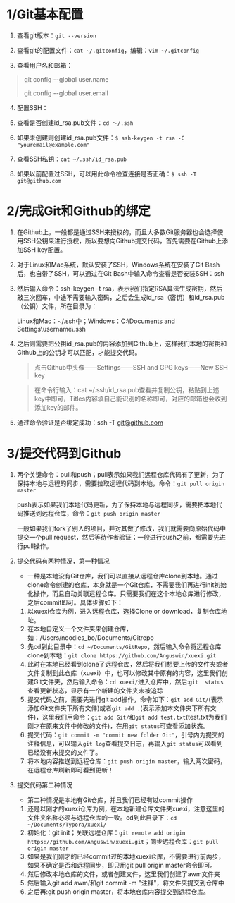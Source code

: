 # 1/Git基本配置
1. 查看git版本：`git --version`

2. 查看git的配置文件：`cat ~/.gitconfig`，编辑：`vim ~/.gitconfig`

3. 查看用户名和邮箱：

  > git config --global user.name
  >
  > git config --global user.email

4. 配置SSH：

  1.  查看是否创建id_rsa.pub文件：`cd ～/.ssh`
  2. 如果未创建则创建id_rsa.pub文件：`$ ssh-keygen -t rsa -C "youremail@example.com"`
  3. 查看SSH私钥：`cat ~/.ssh/id_rsa.pub`
  4. 如果以前配置过SSH，可以用此命令检查连接是否正确：`$ ssh -T git@github.com`

# 2/完成Git和Github的绑定

1. 在Github上，一般都是通过SSH来授权的，而且大多数Git服务器也会选择使用SSH公钥来进行授权，所以要想向Github提交代码，首先需要在Github上添加SSH key配置。

2. 对于Linux和Mac系统，默认安装了SSH，Windows系统在安装了Git Bash后，也自带了SSH，可以通过在Git Bash中输入命令查看是否安装SSH：ssh

3. 然后输入命令：ssh-keygen -t rsa，表示我们指定RSA算法生成密钥，然后敲三次回车，中途不需要输入密码，之后会生成id_rsa（密钥）和id_rsa.pub（公钥）文件，所在目录为：

   Linux和Mac：~/.ssh中；Windows：C:\Documents and Settings\username\\.ssh

4. 之后则需要把公钥id_rsa.pub的内容添加到Github上，这样我们本地的密钥和Github上的公钥才可以匹配，才能提交代码。

   > 点击Github中头像——Settings——SSH and GPG keys——New SSH key

   > 在命令行输入：cat ~/.ssh/id_rsa.pub查看并复制公钥，粘贴到上述key中即可，Titles内容填自己能识别的名称即可，对应的邮箱也会收到添加key的邮件。

5. 通过命令验证是否绑定成功：ssh -T git@github.com

# 3/提交代码到Github

1. 两个关键命令：pull和push；pull表示如果我们远程仓库代码有了更新，为了保持本地与远程的同步，需要拉取远程代码到本地，命令：`git pull origin master`

   push表示如果我们本地代码更新，为了保持本地与远程同步，需要把本地代码推送到远程仓库，命令：`git push origin master`

   一般如果我们fork了别人的项目，并对其做了修改，我们就需要向原始代码中提交一个pull request，然后等待作者验证；一般进行push之前，都需要先进行pull操作。

2. 提交代码有两种情况，第一种情况

   - 一种是本地没有Git仓库，我们可以直接从远程仓库clone到本地。通过clone命令创建的仓库，本身就是一个Git仓库，不需要我们再进行init初始化操作，而且自动关联远程仓库。只需要我们在这个本地仓库进行修改，之后commit即可。具体步骤如下：

   1. 以xuexi仓库为例，进入远程仓库，选择Clone or download，复制仓库地址。
   2. 在本地自定义一个文件夹来创建仓库，如：/Users/noodles_bo/Documents/Gitrepo
   3. 先cd到此目录中：`cd ~/Documents/GitRepo`，然后输入命令将远程仓库clone到本地：`git clone https://github.com/Anguswin/xuexi.git`
   4. 此时在本地已经看到clone了远程仓库，然后将我们想要上传的文件夹或者文件复制到此仓库（xuexi）中，也可以修改其中原有的内容，这里我们创建Git文件夹，然后输入命令：`cd xuexi/`进入仓库中，然后:`git  status`查看更新状态，显示有一个新建的文件夹未被追踪
   5. 提交代码之前，需要先进行git add操作，命令如下：`git add Git/`(表示添加Git文件夹下所有文件)或者`git add .`(表示添加本文件夹下所有文件)，这里我们用命令：`git add Git/`和`git add test.txt`(test.txt为我们刚才在原来文件中修改的文件)，在用`git status`可查看添加状态。
   6. 提交代码：`git commit -m "commit new folder Git"`，引号内为提交的注释信息，可以输入`git log`查看提交日志，再输入`git status`可以看到已经没有未提交的文件了。
   7. 将本地内容推送到远程仓库：`git push origin master`，输入两次密码，在远程仓库刷新即可看到更新！

3. 提交代码第二种情况

   - 第二种情况是本地有Git仓库，并且我们已经有过commit操作

   1. 还是以刚才的xuexi仓库为例，在本地新建仓库文件夹xuexi，注意这里的文件夹名称必须与远程仓库的一致。cd到此目录下：`cd ~/Documents/Typora/xuexi/`
   2. 初始化：git init；关联远程仓库：`git remote add origin https://github.com/Anguswin/xuexi.git`；同步远程仓库：`git pull origin master`
   3. 如果是我们刚才的已经commit过的本地xuexi仓库，不需要进行前两步，如果不确定是否和远程同步，即只用git pull origin master命令即可。
   4. 然后修改本地仓库的文件，或者创建文件，这里我们创建了awm文件夹
   5. 然后输入git add awm/和git commit -m "注释"，将文件夹提交到仓库中
   6. 之后再:git push origin master，将本地仓库内容提交到远程仓库。



